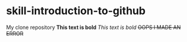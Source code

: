 # skill-introduction-to-github
My clone repository
**This text is bold**
_This text is bold_
~~OOPS I MADE AN ERROR~~
